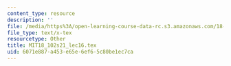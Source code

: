 ```yaml
---
content_type: resource
description: ''
file: /media/https%3A/open-learning-course-data-rc.s3.amazonaws.com/18-102-introduction-to-functional-analysis-spring-2021/6071e887a453e65e6ef65c80be1ec7ca_MIT18_102s21_lec16.tex
file_type: text/x-tex
resourcetype: Other
title: MIT18_102s21_lec16.tex
uid: 6071e887-a453-e65e-6ef6-5c80be1ec7ca
---
```

